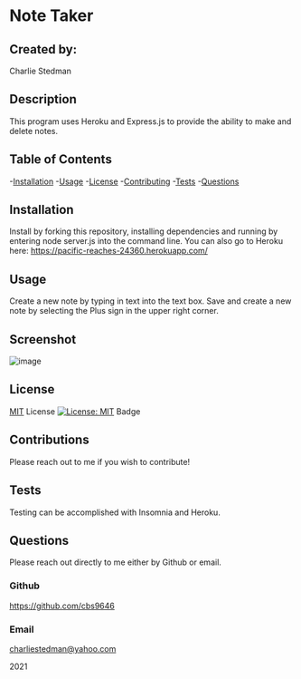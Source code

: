 # Note Taker

  ## Created by:

Charlie Stedman
  
  ## Description
  
This program uses Heroku and Express.js to provide the ability to make and delete notes.
  
  ## Table of Contents
  
  -[Installation](#installation)
  -[Usage](#userInteraction)
  -[License](#license)
  -[Contributing](#contribute)
  -[Tests](#testing)
  -[Questions](#additionalQuestions)
 
  ## Installation

Install by forking this repository, installing dependencies and running by entering node server.js into the command line. You can also go to Heroku here: https://pacific-reaches-24360.herokuapp.com/

  ## Usage
  
Create a new note by typing in text into the text box. Save and create a new note by selecting the Plus sign in the upper right corner.


## Screenshot

![image](https://user-images.githubusercontent.com/9369467/151564463-ba516b20-f568-448c-aec1-eb564c492474.png)

  ## License

[MIT](https://opensource.org/licenses/MIT) License
[![License: MIT](https://img.shields.io/badge/License-MIT-yelloe.svg)](https://opensource.org/licenses/MIT) Badge

  ## Contributions
  
Please reach out to me if you wish to contribute!

  ## Tests

Testing can be accomplished with Insomnia and Heroku.

  ## Questions

Please reach out directly to me either by Github or email.

  ### Github
  
  https://github.com/cbs9646

  ### Email

charliestedman@yahoo.com
   

2021
